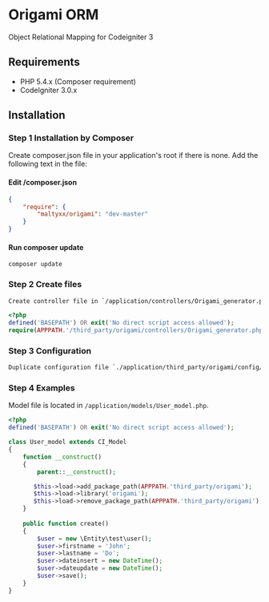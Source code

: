 # Origami ORM
Object Relational Mapping for Codeigniter 3

## Requirements

- PHP 5.4.x (Composer requirement)
- CodeIgniter 3.0.x

## Installation
### Step 1 Installation by Composer
Create composer.json file in your application's root if there is none. Add the following text in the file:
#### Edit /composer.json
```json
{
    "require": {
        "maltyxx/origami": "dev-master"
    }
}
```
#### Run composer update
```shell
composer update
```

### Step 2 Create files
```txt
Create controller file in `/application/controllers/Origami_generator.php`.
```
```php
<?php
defined('BASEPATH') OR exit('No direct script access allowed');
require(APPPATH.'/third_party/origami/controllers/Origami_generator.php');
```

### Step 3 Configuration
```txt
Duplicate configuration file `./application/third_party/origami/config/origami.php` in `./application/config/origami.php`.
```

### Step 4 Examples
Model file is located in `/application/models/User_model.php`.
```php
<?php
defined('BASEPATH') OR exit('No direct script access allowed');

class User_model extends CI_Model
{
    function __construct()
    {
        parent::__construct();

       $this->load->add_package_path(APPPATH.'third_party/origami');
       $this->load->library('origami');
       $this->load->remove_package_path(APPPATH.'third_party/origami');
    }
    
    public function create()
    {
        $user = new \Entity\test\user();
        $user->firstname = 'John';
        $user->lastname = 'Do';
        $user->dateinsert = new DateTime();
        $user->dateupdate = new DateTime();
        $user->save();
    }
}
```

